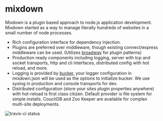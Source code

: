 mixdown
=======

Mixdown is a plugin based approach to node.js application development.  Mixdown started as a way to manage literally hundreds of websites in a small number of node processes.  

* Rich configuration interface for dependency injection.  
* Plugins are preferred over middleware, though existing connect/express middleware can be used.  (Utilizes [broadway](https://github.com/flatiron/broadway) for plugin patterns)
* Production ready components including logging, server with tcp and socket transports, http and cli interfaces, distributed config with hot reload, and more.
* Logging is provided by [bucker](https://github.com/nlf/bucker), your logger configuration in mixdown.json will be used as the options to initialize bucker.  We use syslog in production and console transports for dev.
* Distributed configuration (store your sites plugin properties anywhere) with hot-reload is first class citizen.  Default provider is file system for simple installs.  CouchDB and Zoo Keeper are available for complex multi-site deployments.

![travis-ci status](https://travis-ci.org/mixdown/mixdown.png)


